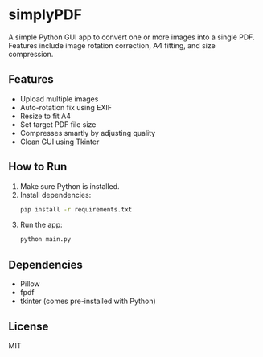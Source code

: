 # simplyPDF 

A simple Python GUI app to convert one or more images into a single PDF. Features include image rotation correction, A4 fitting, and size compression.

## Features
- Upload multiple images
- Auto-rotation fix using EXIF
- Resize to fit A4
- Set target PDF file size
- Compresses smartly by adjusting quality
- Clean GUI using Tkinter

## How to Run
1. Make sure Python is installed.
2. Install dependencies:
   ```bash
   pip install -r requirements.txt
   ```
3. Run the app:
   ```bash
   python main.py
   ```

## Dependencies
- Pillow
- fpdf
- tkinter (comes pre-installed with Python)

## License
MIT
